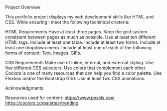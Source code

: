 Project Overview

This portfolio project displays my web development skills like HTML and CSS. While ensuring I meet the following techinical crieteria:

HTML Requirements
Have at least three pages.
Keep the grid system consistent between pages as much as possible.
Use at least ten different HTML tags.
Include at least one table.
Include at least two forms.
Include at least one dropdown menu.
Include at least one of each of the following forms of content: 
Text.
Images.
GIFs.


CSS Requirements
Make use of inline, internal, and external styling.
Use five different CSS selectors.
Use colors that complement each other.
Coolors is one of many resources that can help you find a color palette.
Use Flexbox and/or the Bootstrap Grid.
Use at least two CSS animations.


Acknowledgments

Resources used for content: 
https://www.pexels.com
https://coolors.co/palettes/trending

